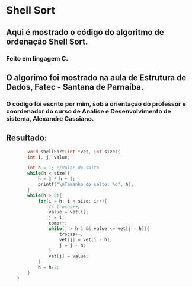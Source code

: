 # Shell Sort

## Aqui é mostrado o código do algoritmo de ordenação Shell Sort.
### Feito em lingagem C.

## O algorimo foi mostrado na aula de Estrutura de Dados, Fatec - Santana de Parnaíba.
### O código foi escrito por mim, sob a orientaçao do professor e coordenador do curso de Análise e Desenvolvimento de sistema, Alexandre Cassiano.
    
## Resultado:
```c
        void shellSort(int *vet, int size){
        int i, j, value;

        int h = 1; //Valor do salto
        while(h < size){
            h = 3 * h + 1;
            printf("\nTamanho do salto: %d", h);
        }
        while(h > 0){
            for(i = h; i < size; i++){
                // trocas++;
                value = vet[i];
                j = i;
                comp++;
                while(j > h-1 && value <= vet[j - h]){
                    trocas++;
                    vet[j] = vet[j - h];
                    j = j - h;
                }
                vet[j] = value;
            }
            h = h/2;
        }
    }
